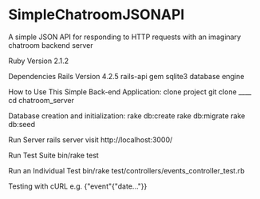 # SimpleChatroomJSONAPI
A simple JSON API for responding to HTTP requests with an imaginary chatroom backend server

Ruby Version 2.1.2

Dependencies
  Rails Version 4.2.5
  rails-api gem
  sqlite3 database engine


How to Use This Simple Back-end Application:
  clone project git clone ____
  cd chatroom_server

  Database creation and initialization:
    rake db:create
    rake db:migrate
    rake db:seed

  Run Server
    rails server
    visit http://localhost:3000/

  Run Test Suite
    bin/rake test

  Run an Individual Test
    bin/rake test/controllers/events_controller_test.rb

  Testing with cURL
    e.g.
      {"event"{"date..."}}
